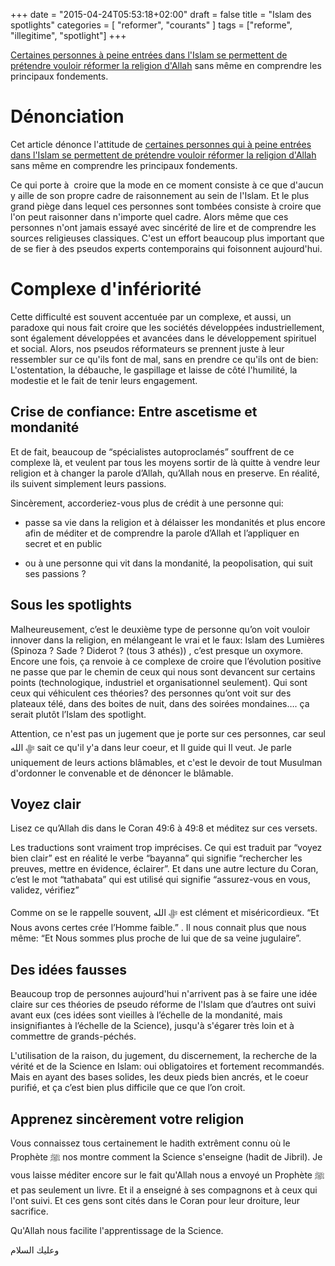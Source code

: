 +++
date = "2015-04-24T05:53:18+02:00"
draft = false
title = "Islam des spotlights"
categories = [ "reformer", "courants" ]
tags = ["reforme", "illegitime", "spotlight"]
+++


[Certaines personnes à peine entrées dans l'Islam se permettent de prétendre vouloir réformer la religion d'Allah](http://al-kawakibi.com) sans même en comprendre les principaux fondements.

<!-- more -->


# Dénonciation


Cet article dénonce l'attitude de [certaines personnes qui à peine entrées dans l'Islam se permettent de prétendre vouloir réformer la religion d'Allah](http://al-kawakibi.com) sans même en comprendre les principaux fondements.

Ce qui porte à  croire que la mode en ce moment consiste à ce que d'aucun y aille de son propre cadre de raisonnement au sein de l'Islam. Et le plus grand piège dans lequel ces personnes sont tombées consiste à croire que l'on peut raisonner dans n'importe quel cadre. Alors même que ces personnes n'ont jamais essayé avec sincérité de lire et de comprendre les sources religieuses classiques. C'est un effort beaucoup plus important que de se fier à des pseudos experts contemporains qui foisonnent aujourd'hui.


# Complexe d'infériorité


Cette difficulté est souvent accentuée par un complexe, et aussi, un paradoxe qui nous fait croire que les sociétés développées industriellement, sont également développées et avancées dans le développement spirituel et social. Alors, nos pseudos réformateurs se prennent juste à leur ressembler sur ce qu'ils font de mal, sans en prendre ce qu'ils ont de bien: L'ostentation, la débauche, le gaspillage et laisse de côté l'humilité, la modestie et le fait de tenir leurs engagement.


## Crise de confiance: Entre ascetisme et mondanité


Et de fait, beaucoup de “spécialistes autoproclamés” souffrent de ce complexe là, et veulent par tous les moyens sortir de là quitte à vendre leur religion et à changer la parole d’Allah, qu’Allah nous en preserve. En réalité, ils suivent simplement leurs passions.

Sincèrement, accorderiez-vous plus de crédit à une personne qui:

- passe sa vie dans la religion et à délaisser les mondanités et plus encore afin de méditer et de comprendre la parole d’Allah et l’appliquer en secret et en public

- ou à une personne qui vit dans la mondanité, la peopolisation, qui suit ses passions ?


## Sous les spotlights


Malheureusement, c’est le deuxième type de personne qu’on voit vouloir innover dans la religion, en mélangeant le vrai et le faux: Islam des Lumières (Spinoza ? Sade ? Diderot ? (tous 3 athés)) , c’est presque un oxymore. Encore une fois, ça renvoie à ce complexe de croire que l’évolution positive ne passe que par le chemin de ceux qui nous sont devancent sur certains points (technologique, industriel et organisationnel seulement). Qui sont ceux qui véhiculent ces théories? des personnes qu’ont voit sur des plateaux télé, dans des boites de nuit, dans des soirées mondaines…. ça serait plutôt l’Islam des spotlight.

Attention, ce n'est pas un jugement que je porte sur ces personnes, car seul ﷻ الله sait ce qu'il y'a dans leur coeur, et Il guide qui Il veut. Je parle uniquement de leurs actions blâmables, et c'est le devoir de tout Musulman d'ordonner le convenable et de dénoncer le blâmable.


## Voyez clair


Lisez ce qu’Allah dis dans le Coran 49:6 à 49:8 et méditez sur ces versets.

Les traductions sont vraiment trop imprécises. Ce qui est traduit par “voyez bien clair” est en réalité le verbe “bayanna” qui signifie “rechercher les preuves, mettre en évidence, éclairer”. Et dans une autre lecture du Coran, c’est le mot “tathabata” qui est utilisé qui signifie “assurez-vous en vous, validez, vérifiez”

Comme on se le rappelle souvent, ﷻ الله est clément et miséricordieux. “Et Nous avons certes crée l’Homme faible.” . Il nous connait plus que nous même: “Et Nous sommes plus proche de lui que de sa veine jugulaire”.


## Des idées fausses


Beaucoup trop de personnes aujourd'hui n'arrivent pas à se faire une idée claire sur ces théories de pseudo réforme de l'Islam que d’autres ont suivi avant eux (ces idées sont vieilles à l’échelle de la mondanité, mais insignifiantes à l’échelle de la Science), jusqu'à s'égarer très loin et à commettre de grands-péchés.

L'utilisation de la raison, du jugement, du discernement, la recherche de la vérité et de la Science en Islam: oui obligatoires et fortement recommandés. Mais en ayant des bases solides, les deux pieds bien ancrés, et le coeur purifié, et ça c’est bien plus difficile que ce que l’on croit.


## Apprenez sincèrement votre religion


Vous connaissez tous certainement le hadith extrêment connu où le Prophète ﷺ nos montre comment la Science s'enseigne (hadit de Jibril). Je vous laisse méditer encore sur le fait qu'Allah nous a envoyé un Prophète ﷺ et pas seulement un livre. Et il a enseigné à ses compagnons et à ceux qui l'ont suivi. Et ces gens sont cités dans le Coran pour leur droiture, leur sacrifice.

Qu'Allah nous facilite l'apprentissage de la Science.

وعليك السلام